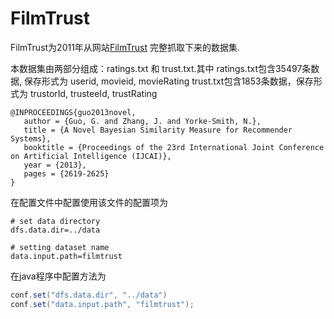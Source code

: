 # FilmTrust

FilmTrust为2011年从网站[FilmTrust](http://trust.mindswap.org/FilmTrust/) 完整抓取下来的数据集.

本数据集由两部分组成：ratings.txt 和 trust.txt.其中
ratings.txt包含35497条数据, 保存形式为 userid, movieid, movieRating
trust.txt包含1853条数据，保存形式为 trustorId, trusteeId, trustRating

```
@INPROCEEDINGS{guo2013novel,
   author = {Guo, G. and Zhang, J. and Yorke-Smith, N.},
   title = {A Novel Bayesian Similarity Measure for Recommender Systems},
   booktitle = {Proceedings of the 23rd International Joint Conference on Artificial Intelligence (IJCAI)},
   year = {2013},
   pages = {2619-2625}
}
```
在配置文件中配置使用该文件的配置项为

```
# set data directory
dfs.data.dir=../data

# setting dataset name
data.input.path=filmtrust
```

在java程序中配置方法为

```java
conf.set("dfs.data.dir", "../data")
conf.set("data.input.path", "filmtrust");
```